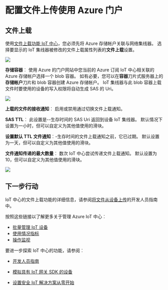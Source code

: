 <properties
     pageTitle="使用 Azure 的门户配置文件上载 |Microsoft Azure"
     description="简要介绍了如何将配置文件上载使用 Azure 门户"
     services="iot-hub"
     documentationCenter=""
     authors="dominicbetts"
     manager="timlt"
     editor=""/>

<tags
     ms.service="iot-hub"
     ms.devlang="na"
     ms.topic="article"
     ms.tgt_pltfrm="na"
     ms.workload="na"
     ms.date="09/30/2016"
     ms.author="dobett"/>

# <a name="configure-file-uploads-using-the-azure-portal"></a>配置文件上传使用 Azure 门户

## <a name="file-upload"></a>文件上载

使用[文件上载功能 IoT 中心][lnk-upload]，您必须先将 Azure 存储帐户关联与网络集线器。 选择要显示的 IoT 集线器被修改的文件上载属性列表的**文件上载**设置。

![][13]

**存储容器**︰ 使用 Azure 的门户网站中您当前的 Azure 订阅 IoT 中心相关联的 Azure 存储帐户选择一个 blob 容器。 如有必要，您可以在**容器**刀片式服务器上的**存储帐户**刀片和 blob 容器创建 Azure 存储帐户。 IoT 集线器与此 blob 容器上载文件时要使用的设备的写入权限将自动生成 SAS 的 Uri。

![][14]

**上载的文件的接收通知**︰ 启用或禁用通过切换文件上载通知。

**SAS TTL**︰ 此设置是--生存时间的 SAS Uri 返回到设备 IoT 集线器。 默认情况下设置为一小时，但可以自定义为其他值使用的滑块。

**设置默认 TTL 文件通知**︰-生存时间的文件上载通知之前，它已过期。 默认设置为一天，但可以自定义为其他值使用的滑块。

**文件通知传递的最大数量**︰ 数次 IoT 中心尝试传递文件上载通知。 默认设置为 10，但可以自定义为其他值使用的滑块。

![][15]

## <a name="next-steps"></a>下一步行动

IoT 中心的文件上载功能的详细信息，请参阅[将文件从设备上传][lnk-upload]的开发人员指南中。

按照这些链接以了解更多关于管理 Azure IoT 中心︰

- [批量管理 IoT 设备][lnk-bulk]
- [使用情况指标][lnk-metrics]
- [操作监视][lnk-monitor]

要进一步探索 IoT 中心的功能，请参阅︰

- [开发人员指南][lnk-devguide]
- [模拟具有 IoT 网关 SDK 的设备][lnk-gateway]
- [设置安全 IoT 解决方案从零开始][lnk-securing]


  [13]: ./media/iot-hub-configure-file-upload/file-upload-settings.png
  [14]: ./media/iot-hub-configure-file-upload/file-upload-container-selection.png
  [15]: ./media/iot-hub-configure-file-upload/file-upload-selected-container.png

[lnk-upload]: iot-hub-devguide-file-upload.md

[lnk-bulk]: iot-hub-bulk-identity-mgmt.md
[lnk-metrics]: iot-hub-metrics.md
[lnk-monitor]: iot-hub-operations-monitoring.md

[lnk-devguide]: iot-hub-devguide.md
[lnk-gateway]: iot-hub-linux-gateway-sdk-simulated-device.md
[lnk-securing]: iot-hub-security-ground-up.md